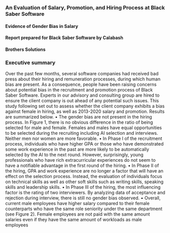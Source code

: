 ### An Evaluation of Salary, Promotion, and Hiring Process at Black Saber Software
#### Evidence of Gender Bias in Salary
#### Report prepared for Black Saber Software by Calabash
#### Brothers Solutions

### Executive summary
Over the past few months, several software companies had received bad press about their hiring
and remuneration processes, during which human bias are present. As a consequence, people
have been raising concerns about potential bias in the recruitment and promotion process of
Black Saber Software. Experts in our advisory and consulting group are hired to ensure the
client company is out ahead of any potential such issues. This study following set out to assess
whether the client company exhibits a bias against female in hiring, as well as 2013-2020 salary
and promotion.
Results are summarized below.
• The gender bias are not present in the hiring process. In Figure 1, there is no obvious
difference in the ratio of being selected for male and female. Females and males have equal
opportunities to be selected during the recruiting including AI selection and interviews.
Neither men nor women are more favorable.
• In Phase I of the recruitment process, individuals who have higher GPA or those who have
demonstrated some work experience in the past are more likely to be automatically selected
by the AI to the next round. However, surprisingly, young professionals who have rich
extracurricular experiences do not seem to have a notifiable advantage in the first round of
the hiring.
• In Phase II of the hiring, GPA and work experience are no longer a factor that will have
an effect on the selection process. Instead, the evaluation of individuals focus on technical
skills as well as other soft skills such as writing skills, speaking skills and leadership skills.
• In Phase III of the hiring, the most influencing factor is the rating of two interviewers. By
analyzing data of acceptance and rejection during interview, there is still no gender bias
observed.
• Overall, current male employees have higher salary compared to their female counterparts
who have the same role seniority under the same department (see Figure 2). Female
employees are not paid with the same amount salaries even if they have the same amount
of workloads as male employees
